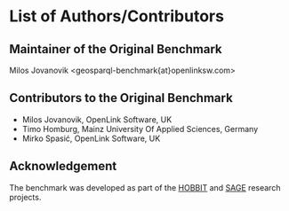 List of Authors/Contributors
======

Maintainer of the Original Benchmark
------------
Milos Jovanovik <geosparql-benchmark{at}openlinksw.com>

Contributors to the Original Benchmark
------------
 * Milos Jovanovik, OpenLink Software, UK
 * Timo Homburg, Mainz University Of Applied Sciences, Germany
 * Mirko Spasić, OpenLink Software, UK

Acknowledgement
------------
The benchmark was developed as part of the [HOBBIT](https://project-hobbit.eu/) and [SAGE](https://sage.cs.uni-paderborn.de/sage/) research projects.